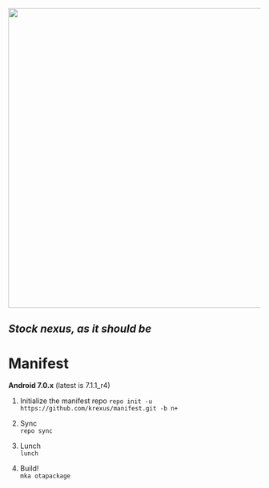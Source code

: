 <p align="center">
  <img src="https://raw.github.com/krexus/manifest/n/krexus-logo.png" width="600">
</p>


*Stock nexus, as it should be*
------------------------------

Manifest
========

**Android 7.0.x** (latest is 7.1.1_r4)

1. Initialize the manifest repo	
`repo init -u https://github.com/krexus/manifest.git -b n+`

2. Sync		
`repo sync`

3. Lunch		
`lunch`

4. Build!		
`mka otapackage`
